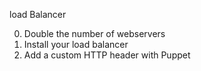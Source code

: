 
load Balancer

0. Double the number of webservers
1. Install your load balancer
2. Add a custom HTTP header with Puppet
